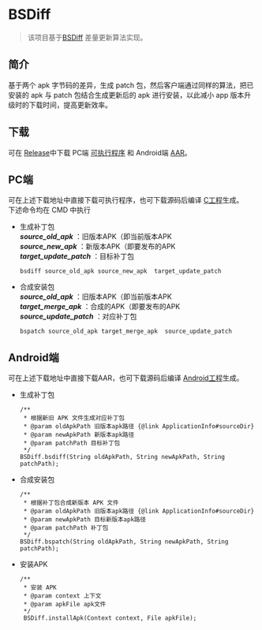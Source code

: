 # BSDiff
> 该项目基于[BSDiff](http://www.daemonology.net/bsdiff/) 差量更新算法实现。

## 简介
基于两个 apk 字节码的差异，生成 patch 包，然后客户端通过同样的算法，把已安装的 apk 与 patch 包结合生成更新后的 apk 进行安装，以此减小 app 版本升级时的下载时间，提高更新效率。

## 下载
可在 [Release](https://github.com/uniquext/BSDiff/releases/tag/v1.0)中下载 PC端 [可执行程序](https://github.com/uniquext/BSDiff/releases/download/v1.0/bsdiff.zip) 和 Android端 [AAR](https://github.com/uniquext/BSDiff/releases/download/v1.0/bsdiff-release.aar)。

## PC端
可在上述下载地址中直接下载可执行程序，也可下载源码后编译 [C工程](https://github.com/uniquext/BSDiff/tree/master/C/BSDiff)生成。 <br>
下述命令均在 CMD 中执行
* 生成补丁包 <br>
  ***source_old_apk*** ：旧版本APK（即当前版本APK <br>
  ***source_new_apk*** ：新版本APK（即要发布的APK <br>
  ***target_update_patch*** ：目标补丁包 
  ```
  bsdiff source_old_apk source_new_apk  target_update_patch
  ```
* 合成安装包 <br>
  ***source_old_apk*** ：旧版本APK（即当前版本APK <br>
  ***target_merge_apk*** ：合成的APK（即要发布的APK <br>
  ***source_update_patch*** ：对应补丁包 <br>
  ```
  bspatch source_old_apk target_merge_apk  source_update_patch
  ```

## Android端
可在上述下载地址中直接下载AAR，也可下载源码后编译 [Android工程](https://github.com/uniquext/BSDiff/tree/master/Android/BSDiff)生成。
* 生成补丁包 <br>
  ```
  /**
   * 根据新旧 APK 文件生成对应补丁包
   * @param oldApkPath 旧版本apk路径 {@link ApplicationInfo#sourceDir}
   * @param newApkPath 新版本apk路径
   * @param patchPath 目标补丁包
   */
  BSDiff.bsdiff(String oldApkPath, String newApkPath, String patchPath);
  ```
* 合成安装包
  ```
  /**
   * 根据补丁包合成新版本 APK 文件
   * @param oldApkPath 旧版本apk路径 {@link ApplicationInfo#sourceDir}
   * @param newApkPath 目标新版本apk路径
   * @param patchPath 补丁包
   */
  BSDiff.bspatch(String oldApkPath, String newApkPath, String patchPath);
  ```
* 安装APK
  ```
  /**
   * 安装 APK
   * @param context 上下文
   * @param apkFile apk文件
   */
   BSDiff.installApk(Context context, File apkFile);
  ```

